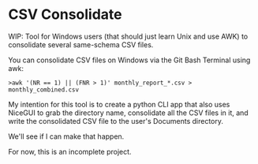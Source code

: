 # CSV Consolidate
WIP: Tool for Windows users (that should just learn Unix and use AWK) to consolidate several same-schema CSV files.

You can consolidate CSV files on Windows via the Git Bash Terminal using awk:
```
>awk '(NR == 1) || (FNR > 1)' monthly_report_*.csv > monthly_combined.csv
```
My intention for this tool is to create a python CLI app that also uses NiceGUI to grab the directory name, consolidate all the CSV files in it, and write the consolidated CSV file to the user's Documents directory.

We'll see if I can make that happen.

For now, this is an incomplete project.
